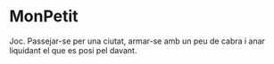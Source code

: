 MonPetit
========

Joc. Passejar-se per una ciutat, armar-se amb un peu de cabra i anar liquidant el que es posi pel davant. 
